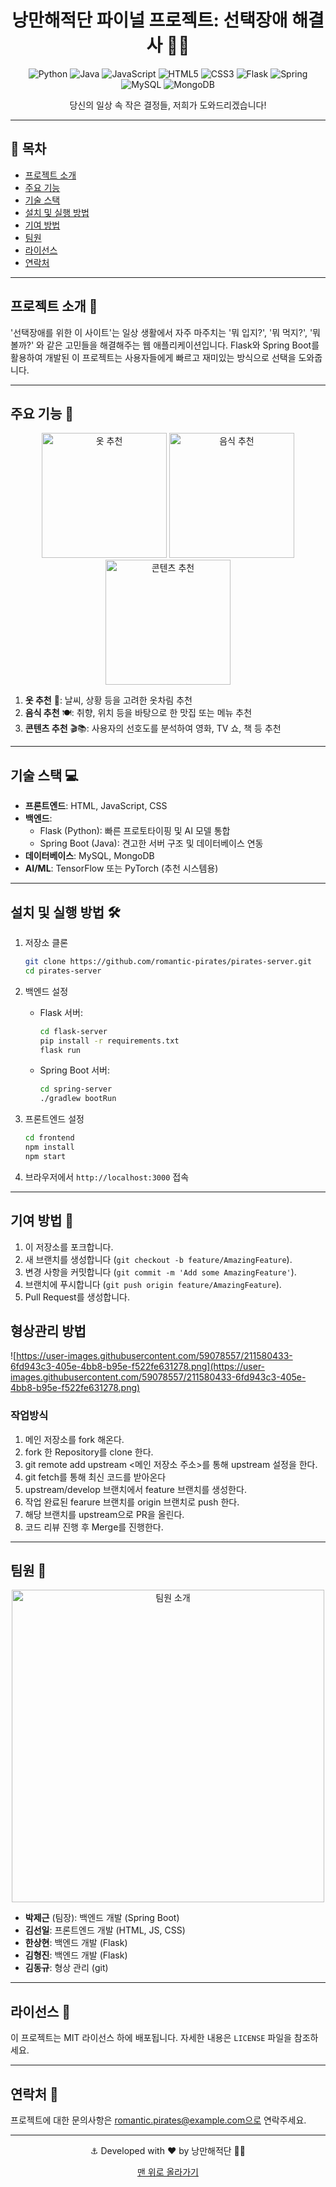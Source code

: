 <div align="center">

  # 낭만해적단 파이널 프로젝트: 선택장애 해결사 🏴‍☠️

  ![Python](https://img.shields.io/badge/python-3670A0?style=for-the-badge&logo=python&logoColor=ffdd54)
  ![Java](https://img.shields.io/badge/java-%23ED8B00.svg?style=for-the-badge&logo=openjdk&logoColor=white)
  ![JavaScript](https://img.shields.io/badge/javascript-%23323330.svg?style=for-the-badge&logo=javascript&logoColor=%23F7DF1E)
  ![HTML5](https://img.shields.io/badge/html5-%23E34F26.svg?style=for-the-badge&logo=html5&logoColor=white)
  ![CSS3](https://img.shields.io/badge/css3-%231572B6.svg?style=for-the-badge&logo=css3&logoColor=white)
  ![Flask](https://img.shields.io/badge/flask-%23000.svg?style=for-the-badge&logo=flask&logoColor=white)
  ![Spring](https://img.shields.io/badge/spring-%236DB33F.svg?style=for-the-badge&logo=spring&logoColor=white)
  ![MySQL](https://img.shields.io/badge/mysql-%2300f.svg?style=for-the-badge&logo=mysql&logoColor=white)
  ![MongoDB](https://img.shields.io/badge/MongoDB-%234ea94b.svg?style=for-the-badge&logo=mongodb&logoColor=white)

  당신의 일상 속 작은 결정들, 저희가 도와드리겠습니다!
</div>

---

## 📌 목차
- [프로젝트 소개](#프로젝트-소개-)
- [주요 기능](#주요-기능-)
- [기술 스택](#기술-스택-)
- [설치 및 실행 방법](#설치-및-실행-방법-)
- [기여 방법](#기여-방법-)
- [팀원](#팀원-)
- [라이선스](#라이선스-)
- [연락처](#연락처-)

---

## 프로젝트 소개 🚀

<div align="center">

</div>

'선택장애를 위한 이 사이트'는 일상 생활에서 자주 마주치는 '뭐 입지?', '뭐 먹지?', '뭐 볼까?' 와 같은 고민들을 해결해주는 웹 애플리케이션입니다. Flask와 Spring Boot를 활용하여 개발된 이 프로젝트는 사용자들에게 빠르고 재미있는 방식으로 선택을 도와줍니다.

---

## 주요 기능 🌟

<div align="center">
  <img src="https://raw.githubusercontent.com/FortAwesome/Font-Awesome/6.x/svgs/solid/shirt.svg" alt="옷 추천" width="200px">
  <img src="https://raw.githubusercontent.com/FortAwesome/Font-Awesome/6.x/svgs/solid/utensils.svg" alt="음식 추천" width="200px">
  <img src="https://raw.githubusercontent.com/FortAwesome/Font-Awesome/6.x/svgs/solid/film.svg" alt="콘텐츠 추천" width="200px">
</div>

1. **옷 추천** 👚: 날씨, 상황 등을 고려한 옷차림 추천
2. **음식 추천** 🍽️: 취향, 위치 등을 바탕으로 한 맛집 또는 메뉴 추천
3. **콘텐츠 추천** 🎬📚: 사용자의 선호도를 분석하여 영화, TV 쇼, 책 등 추천

---

## 기술 스택 💻

<div align="center">

</div>

- **프론트엔드**: HTML, JavaScript, CSS
- **백엔드**: 
  - Flask (Python): 빠른 프로토타이핑 및 AI 모델 통합
  - Spring Boot (Java): 견고한 서버 구조 및 데이터베이스 연동
- **데이터베이스**: MySQL, MongoDB
- **AI/ML**: TensorFlow 또는 PyTorch (추천 시스템용)

---

## 설치 및 실행 방법 🛠️

1. 저장소 클론
   ```bash
   git clone https://github.com/romantic-pirates/pirates-server.git
   cd pirates-server
   ```

2. 백엔드 설정
   - Flask 서버:
     ```bash
     cd flask-server
     pip install -r requirements.txt
     flask run
     ```
   - Spring Boot 서버:
     ```bash
     cd spring-server
     ./gradlew bootRun
     ```

3. 프론트엔드 설정
   ```bash
   cd frontend
   npm install
   npm start
   ```

4. 브라우저에서 `http://localhost:3000` 접속

---

## 기여 방법 🤝

1. 이 저장소를 포크합니다.
2. 새 브랜치를 생성합니다 (`git checkout -b feature/AmazingFeature`).
3. 변경 사항을 커밋합니다 (`git commit -m 'Add some AmazingFeature'`).
4. 브랜치에 푸시합니다 (`git push origin feature/AmazingFeature`).
5. Pull Request를 생성합니다.

## 형상관리 방법
![https://user-images.githubusercontent.com/59078557/211580433-6fd943c3-405e-4bb8-b95e-f522fe631278.png](https://user-images.githubusercontent.com/59078557/211580433-6fd943c3-405e-4bb8-b95e-f522fe631278.png)

### 작업방식
1. 메인 저장소를 fork 해온다.
2. fork 한 Repository를 clone 한다.
3. git remote add upstream <메인 저장소 주소>를 통해 upstream 설정을 한다.
4. git fetch를 통해 최신 코드를 받아온다
5. upstream/develop 브랜치에서 feature 브랜치를 생성한다.
6. 작업 완료된 fearure 브랜치를 origin 브랜치로 push 한다.
7. 해당 브랜치를 upstream으로 PR을 올린다.
8. 코드 리뷰 진행 후 Merge를 진행한다.
---

## 팀원 👥

<div align="center">
  <img src="https://raw.githubusercontent.com/FortAwesome/Font-Awesome/6.x/svgs/solid/users.svg" alt="팀원 소개" width="500px">
</div>

- **박제근** (팀장): 백엔드 개발 (Spring Boot)
- **김선일**: 프론트엔드 개발 (HTML, JS, CSS)
- **한상현**: 백엔드 개발 (Flask)
- **김형진**: 백엔드 개발 (Flask)
- **김동규**: 형상 관리 (git)

---

## 라이선스 📄

이 프로젝트는 MIT 라이선스 하에 배포됩니다. 자세한 내용은 `LICENSE` 파일을 참조하세요.

---

## 연락처 📧

프로젝트에 대한 문의사항은 romantic.pirates@example.com으로 연락주세요.

<div align="center">

  ---
  
  ⚓ Developed with ❤️ by 낭만해적단 🏴‍☠️
  
  [맨 위로 올라가기](#낭만해적단-파이널-프로젝트-선택장애-해결사-)

</div>

